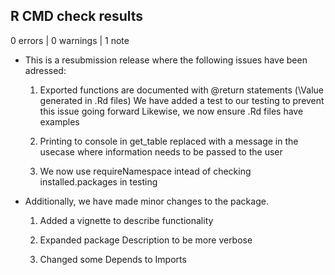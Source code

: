 ## R CMD check results

0 errors | 0 warnings | 1 note

* This is a resubmission release where the following issues have been adressed:

  1) Exported functions are documented with @return statements (\Value generated in .Rd files)
We have added a test to our testing to prevent this issue going forward
Likewise, we now ensure .Rd files have examples

  2) Printing to console in get_table replaced with a message in the usecase where information needs to be passed to the user

  3) We now use requireNamespace intead of checking installed.packages in testing

* Additionally, we have made minor changes to the package.

  1) Added a vignette to describe functionality

  2) Expanded package Description to be more verbose

  3) Changed some Depends to Imports